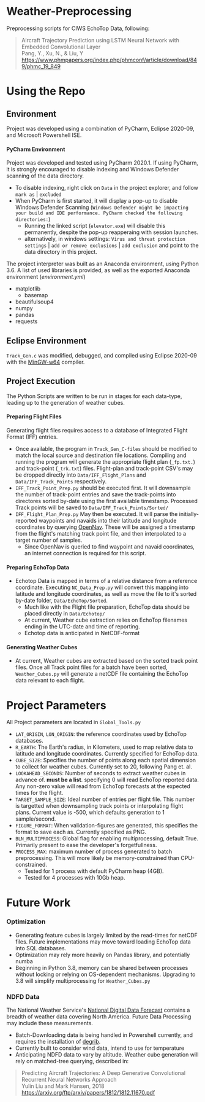 # Weather-Preprocessing
Preprocessing scripts for CIWS EchoTop Data, following:
>Aircraft Trajectory Prediction using LSTM Neural Network with Embedded Convolutional Layer  
>Pang, Y., Xu, N., & Liu, Y    
>https://www.phmpapers.org/index.php/phmconf/article/download/849/phmc_19_849    
# Using the Repo

## Environment
Project was developed using a combination of PyCharm, Eclipse 2020-09, and Microsoft Powershell ISE.



#### PyCharm Environment
Project was developed and tested using PyCharm 2020.1. If using PyCharm, it is strongly encouraged to disable indexing and Windows Defender scanning of the data directory.
* To disable indexing, right click on `Data` in the project explorer, and follow `mark as` | `excluded`
* When PyCharm is first started, it will display a pop-up to disable Windows Defender Scanning (`Windows Defender might be impacting your build and IDE performance. PyCharm checked the following directories:`)
  * Running the linked script (`elevator.exe`) will disable this permanently, despite the pop-up reapperaing with session launches.
  * alternatively, in windows settings: `Virus and threat protection settings` | `add or remove exclusions` | `add exclusion` and point to the data directory in this project.

The project interpreter was built as an Anaconda environment, using Python 3.6. A list of used libraries is provided, as well as the exported Anaconda environment (*environment.yml*)
* matplotlib
  * basemap
* beautifulsoup4
* numpy
* pandas
* requests

## Eclipse Environment
`Track_Gen.c` was modified, debugged, and compiled using Eclipse 2020-09 with the [MinGW-w64](https://sourceforge.net/projects/mingw-w64/) compiler. 
## Project Execution
The Python Scripts are written to be run in stages for each data-type, leading up to the generation of weather cubes.

#### Preparing Flight Files
Generating flight files requires access to a database of Integrated Flight Format (IFF) entries. 
* Once available, the program in `Track_Gen_C-files` should be modified to match the local source and destination file locations.
 Compiling and running the program will generate the appropriate flight plan (`_fp.txt.`) and track-point (`_trk.txt`) files. Flight-plan and track-point CSV's may be dropped directly into `Data/IFF_Flight_Plans` and `Data/IFF_Track_Points` respectively. 
* `IFF_Track_Point_Prep.py` should be executed first. It will downsample the number of track-point entries and save the track-points into directores sorted by-date using the first available timestamp. Processed Track points will be saved to `Data/IFF_Track_Points/Sorted/`
* `IFF_Flight_Plan_Prep.py` May then be executed. It will parse the initially-reported waypoints and navaids into their latitude and longitude coordinates by querying [OpenNav](https://opennav.com/). These will be assigned a timestamp from the flight's matching track point file, and then interpolated to a target number of samples. 
  * Since OpenNav is queried to find waypoint and navaid coordinates, an internet connection is required for this script.
 
#### Preparing EchoTop Data  
* Echotop Data is mapped in terms of a relative distance from a reference coordinate. Executing `NC_Data_Prep.py` will convert this mapping into latitude and longitude coordinates, as well as move the file to it's sorted by-date folder, `Data/EchoTop/Sorted`.
  * Much like with the Flight file preparation, EchoTop data should be placed directly in `Data/Echotop/`
  * At current, Weather cube extraction relies on EchoTop filenames ending in the UTC-date and time of reporting.
  * Echotop data is anticipated in NetCDF-format
#### Generating Weather Cubes
* At current, Weather cubes are extracted based on the sorted track point files. Once all Track point files for a batch have been sorted, `Weather_Cubes.py` will generate a netCDF file containing the EchoTop data relevant to each flight.
# Project Parameters
All Project parameters are located in `Global_Tools.py`
* `LAT_ORIGIN`, `LON_ORIGIN`: the reference coordinates used by EchoTop databases.
* `R_EARTH`: The Earth's radius, in Kilometers, used to map relative data to latitude and longitude coordinates. Currently specified for EchoTop data.
* `CUBE_SIZE`: Specifies the number of points along each spatial dimension to collect for weather cubes. Currently set to 20, following Pang et. al.
* `LOOKAHEAD_SECONDS`: Number of seconds to extract weather cubes in advance of. **must be a list**. specifying 0 will read EchoTop reported data. Any non-zero value will read from EchoTop forecasts at the expected times for the flight.
* `TARGET_SAMPLE_SIZE`: Ideal number of entries per flight file. This number is targetted when downsampling track points or interpolating flight plans. Current value is -500, which defaults generation to 1 sample/second.
* `FIGURE_FORMAT`: When validation-figures are generated, this specifies the format to save each as. Currently specified as PNG.
* `BLN_MULTIPROCESS`: Global flag for enabling multiprocessing, default True. Primarily present to ease the developer's forgetfullness.
* `PROCESS_MAX`: maximum number of process generated to batch preprocessing. This will more likely be memory-constrained than CPU-constrained.
  * Tested for 1 process with default PyCharm heap (4GB).
  * Tested for 4 processes with 10Gb heap. 

# Future Work
### Optimization
* Generating feature cubes is largely limited by the read-times for netCDF files. Future implementations may move toward loading EchoTop data into SQL databases.
* Optimization may rely more heavily on Pandas library, and potentially numba
* Beginning in Python 3.8, memory can be shared between processes without locking or relying on OS-dependent mechanisms. Upgrading to 3.8 will simplify multiprocessing for `Weather_Cubes.py`

  
### NDFD Data
The National Weather Service's [National Digital Data Forecast](https://vlab.ncep.noaa.gov/web/mdl/degrib-for-ndfd) contains a breadth of weather data covering North America. Future Data Processing may include these measurements.
* Batch-Downloading data is being handled in Powershell currently, and requires the installation of [degrib](https://www.weather.gov/mdl/degrib_home).
* Currently built to consider wind data, intend to use for temperature
* Anticipating NDFD data to vary by altitude. Weather cube generation will rely on matched-tree querying, described in: 
 >   Predicting Aircraft Trajectories: A Deep Generative Convolutional Recurrent Neural Networks Approach  
 >   Yulin Liu and Mark Hansen, 2018   
 >   https://arxiv.org/ftp/arxiv/papers/1812/1812.11670.pdf

